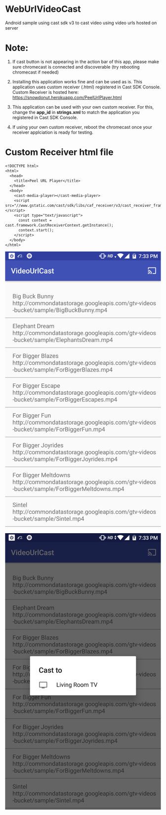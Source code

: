 # WebUrlVideoCast
Android sample using cast sdk v3 to cast video using video urls hosted on server


# Note:
1. If cast button is not appearing in the action bar of this app, please make sure chromecast is connected and discoverable (try rebooting chromecast if needed)

2. Installing this application works fine and can be used as is. This application uses custom receiver (.html) registered in Cast SDK Console. 
Custom Receiver is hosted here: https://snowdonut.herokuapp.com/PeelUrlPlayer.html

3. This application can be used with your own custom receiver. For this, change the **app_id** in **strings.xml** to match the application you registered in Cast SDK Console.

4. If using your own custom receiver, reboot the chromecast once your receiver applciation is ready for testing.


# Custom Receiver html file

```
<!DOCTYPE html>
<html>
  <head>
    <title>Peel URL Player</title>
  </head>
  <body>
    <cast-media-player></cast-media-player>
    <script src="//www.gstatic.com/cast/sdk/libs/caf_receiver/v3/cast_receiver_framework.js"></script>
    <script type="text/javascript">
      const context = cast.framework.CastReceiverContext.getInstance();
      context.start();
    </script>
  </body>
</html>
```
![](screenshots/device-2018-06-24-193344.png)

![](screenshots/device-2018-06-24-193359.png)


